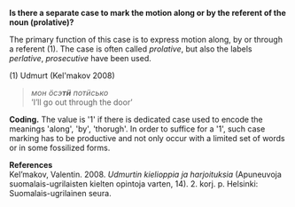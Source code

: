**Is there a separate case to mark the motion along or by the referent of the noun (prolative)?**

The primary function of this case is to express motion along, by or through a referent (1). The case is often called *prolative*, but also the labels *perlative*, *prosecutive* have been used.

(1) Udmurt (Kel'makov 2008)<br/>
>*мон ӧсэ**тӥ** потӥсько* <br/>
>’I’ll go out through the door’

**Coding.** The value is '1' if there is dedicated case used to encode the meanings 'along', 'by', 'thorugh'. In order to suffice for a '1', such case marking has to be productive and not only occur with a limited set of words or in some fossilized forms.

**References**<br/>
Kel’makov, Valentin. 2008. *Udmurtin kielioppia ja harjoituksia* (Apuneuvoja suomalais-ugrilaisten kielten opintoja varten, 14). 2. korj. p. Helsinki: Suomalais-ugrilainen seura.
